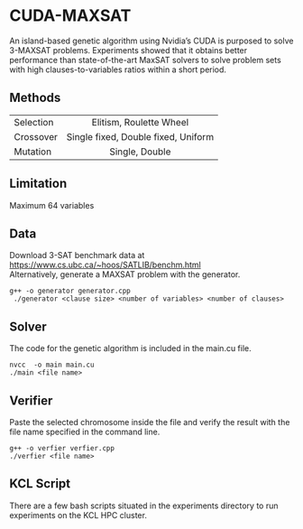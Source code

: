 # CUDA-MAXSAT

An island-based genetic algorithm using Nvidia’s CUDA is purposed to solve 3-MAXSAT problems. Experiments showed that it obtains better performance than state-of-the-art MaxSAT solvers to solve problem sets with high clauses-to-variables ratios within a short period.

## Methods


|||
| ------------- |:-------------:|
| Selection     | Elitism, Roulette Wheel     |
| Crossover     | Single fixed, Double fixed, Uniform  |
| Mutation      | Single, Double     |


## Limitation
Maximum 64 variables

## Data
Download 3-SAT benchmark data at https://www.cs.ubc.ca/~hoos/SATLIB/benchm.html
<br /> Alternatively, generate a MAXSAT problem with the generator.
```
g++ -o generator generator.cpp
 ./generator <clause size> <number of variables> <number of clauses>
```

## Solver
The code for the genetic algorithm is included in the main.cu file.
```
nvcc  -o main main.cu
./main <file name>
```
## Verifier
Paste the selected chromosome inside the file and verify the result with the file name specified in the command line.
```
g++ -o verfier verfier.cpp
./verfier <file name>
```
## KCL Script

There are a few bash scripts situated in the experiments directory to run experiments on the KCL HPC cluster.
